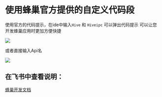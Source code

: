 # 使用蜂巢官方提供的自定义代码段

使用官方的代码提示，在ide中输入`Hive` 和 `Hiveipc` 可以弹出代码提示
可以让您开发蜂巢应用时更加方便快捷

![](https://cy9129qwc8.feishu.cn/space/api/box/stream/download/asynccode/?code=ZjkyOTc3M2ViNDcyNzNjMTdlNTFjNmY4NzBmMzliM2NfYk9FNWFNaWMzN3F1Ym9nc3FveWpocU5lWGkwelp2a3dfVG9rZW46Ym94Y25zQklhVWRUUHFIV2ZYUTdHUnhTUkpnXzE2NzI4NDAzNjk6MTY3Mjg0Mzk2OV9WNA)

或者直接输入Api名

![](https://cy9129qwc8.feishu.cn/space/api/box/stream/download/asynccode/?code=NDU4ZmIxNThiN2YzMjQ0MGI1ZWFiMmVkM2E3YzNlZDdfRWZ6OE5hOElTZUVuYW1pNUoyemlBVEo5MFJXSFY4Z3BfVG9rZW46Ym94Y25NckV4WFZMQ01mdk1FZjh5T29YN2lnXzE2NzI4NDAzNjk6MTY3Mjg0Mzk2OV9WNA)
## 在飞书中查看说明：
[蜂巢开发文档](https://cy9129qwc8.feishu.cn/wiki/wikcnCwksfTdGM0iPGMF6WvnLrb)
